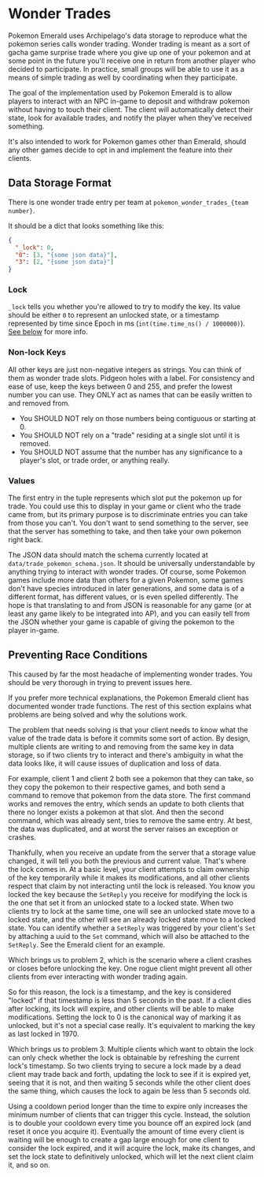 # Wonder Trades

Pokemon Emerald uses Archipelago's data storage to reproduce what the pokemon series calls wonder trading. Wonder trading is meant as a sort of gacha game surprise trade where you give up one of your pokemon and at some point in the future you'll receive one in return from another player who decided to participate. In practice, small groups will be able to use it as a means of simple trading as well by coordinating when they participate.

The goal of the implementation used by Pokemon Emerald is to allow players to interact with an NPC in-game to deposit and withdraw pokemon without having to touch their client. The client will automatically detect their state, look for available trades, and notify the player when they've received something.

It's also intended to work for Pokemon games other than Emerald, should any other games decide to opt in and implement the feature into their clients.

## Data Storage Format

There is one wonder trade entry per team at `pokemon_wonder_trades_{team number}`.

It should be a dict that looks something like this:

```json
{
  "_lock": 0,
  "0": [3, "{some json data}"],
  "3": [2, "{some json data}"]
}
```

### Lock

`_lock` tells you whether you're allowed to try to modify the key. Its value should be either `0` to represent an unlocked state, or a timestamp represented by time since Epoch in ms (`int(time.time_ns() / 1000000)`). [See below](#preventing-race-conditions) for more info.

### Non-lock Keys

All other keys are just non-negative integers as strings. You can think of them as wonder trade slots. Pidgeon holes with a label. For consistency and ease of use, keep the keys between 0 and 255, and prefer the lowest number you can use. They ONLY act as names that can be easily written to and removed from.
- You SHOULD NOT rely on those numbers being contiguous or starting at 0.
- You SHOULD NOT rely on a "trade" residing at a single slot until it is removed.
- You SHOULD NOT assume that the number has any significance to a player's slot, or trade order, or anything really.

### Values

The first entry in the tuple represents which slot put the pokemon up for trade. You could use this to display in your game or client who the trade came from, but its primary purpose is to discriminate entries you can take from those you can't. You don't want to send something to the server, see that the server has something to take, and then take your own pokemon right back.

The JSON data should match the schema currently located at `data/trade_pokemon_schema.json`. It should be universally understandable by anything trying to interact with wonder trades. Of course, some Pokemon games include more data than others for a given Pokemon, some games don't have species introduced in later generations, and some data is of a different format, has different values, or is even spelled differently. The hope is that translating to and from JSON is reasonable for any game (or at least any game likely to be integrated into AP), and you can easily tell from the JSON whether your game is capable of giving the pokemon to the player in-game.

## Preventing Race Conditions

This caused by far the most headache of implementing wonder trades. You should be very thorough in trying to prevent issues here.

If you prefer more technical explanations, the Pokemon Emerald client has documented wonder trade functions. The rest of this section explains what problems are being solved and why the solutions work.

The problem that needs solving is that your client needs to know what the value of the trade data is before it commits some sort of action. By design, multiple clients are writing to and removing from the same key in data storage, so if two clients try to interact and there's ambiguity in what the data looks like, it will cause issues of duplication and loss of data.

For example, client 1 and client 2 both see a pokemon that they can take, so they copy the pokemon to their respective games, and both send a command to remove that pokemon from the data store. The first command works and removes the entry, which sends an update to both clients that there no longer exists a pokemon at that slot. And then the second command, which was already sent, tries to remove the same entry. At best, the data was duplicated, and at worst the server raises an exception or crashes.

Thankfully, when you receive an update from the server that a storage value changed, it will tell you both the previous and current value. That's where the lock comes in. At a basic level, your client attempts to claim ownership of the key temporarily while it makes its modifications, and all other clients respect that claim by not interacting until the lock is released. You know you locked the key because the `SetReply` you receive for modifying the lock is the one that set it from an unlocked state to a locked state. When two clients try to lock at the same time, one will see an unlocked state move to a locked state, and the other will see an already locked state move to a locked state. You can identify whether a `SetReply` was triggered by your client's `Set` by attaching a uuid to the `Set` command, which will also be attached to the `SetReply`. See the Emerald client for an example.

Which brings us to problem 2, which is the scenario where a client crashes or closes before unlocking the key. One rogue client might prevent all other clients from ever interacting with wonder trading again.

So for this reason, the lock is a timestamp, and the key is considered "locked" if that timestamp is less than 5 seconds in the past. If a client dies after locking, its lock will expire, and other clients will be able to make modifications. Setting the lock to 0 is the canonical way of marking it as unlocked, but it's not a special case really. It's equivalent to marking the key as last locked in 1970.

Which brings us to problem 3. Multiple clients which want to obtain the lock can only check whether the lock is obtainable by refreshing the current lock's timestamp. So two clients trying to secure a lock made by a dead client may trade back and forth, updating the lock to see if it is expired yet, seeing that it is not, and then waiting 5 seconds while the other client does the same thing, which causes the lock to again be less than 5 seconds old.

Using a cooldown period longer than the time to expire only increases the minimum number of clients that can trigger this cycle. Instead, the solution is to double your cooldown every time you bounce off an expired lock (and reset it once you acquire it). Eventually the amount of time every client is waiting will be enough to create a gap large enough for one client to consider the lock expired, and it will acquire the lock, make its changes, and set the lock state to definitively unlocked, which will let the next client claim it, and so on.

